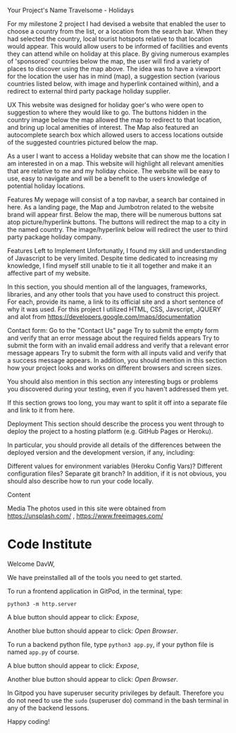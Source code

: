 Your Project's Name
Travelsome - Holidays

For my milestone 2 project I had devised a website that enabled the user to choose a country from the list, or a location from the search bar. 
When they had selected the country, local tourist hotspots relative to that location would appear. This would allow users to be informed of facilities and events they can 
attend while on holiday at this place.
By giving numerous examples of 'sponsored' countries below the map, the user will find a variety of places to discover using the map above.
The idea was to have a viewport for the location the user has in mind (map), a suggestion section (various countries listed below, with image and hyperlink contained within), 
and a redirect to external third party package holiday supplier.

UX
This website was designed for holiday goer's who were open to suggestion to where they would like to go.
The buttons hidden in the country image below the map allowed the map to redirect to that location, and bring up local amenities of interest.
The Map also featured an autocomplete search box which allowed users to access locations outside of the suggested countries pictured below the map.

As a user I want to access a Holiday website that can show me the location I am interested in on a map. 
This website will highlight all relevant amenities that are relative to me and my holiday choice.
The website will be easy to use, easy to navigate and will be a benefit to the users knowledge of potential holiday locations.

Features
My wepage will consist of a top navbar, a search bar contained in here.
As a landing page, the Map and Jumbotron related to the website brand will appear first.
Below the map, there will be numerous buttons sat atop picture/hyperlink buttons.
The buttons will redirect the map to a city in the named country.
The image/hyperlink below will redirect the user to third party package holiday company.


Features Left to Implement
Unfortunatly, I found my skill and understanding of Javascript to be very limited. 
Despite time dedicated to increasing my knowledge, I find myself still unable to tie it all together and make it an affective part of my website.



In this section, you should mention all of the languages, frameworks, libraries, and any other tools that you have used to construct this project. For each, provide its name, a link to its official site and a short sentence of why it was used.
For this project I utilized HTML, CSS, Javscript, JQUERY and alot from https://developers.google.com/maps/documentation

Contact form:
Go to the "Contact Us" page
Try to submit the empty form and verify that an error message about the required fields appears
Try to submit the form with an invalid email address and verify that a relevant error message appears
Try to submit the form with all inputs valid and verify that a success message appears.
In addition, you should mention in this section how your project looks and works on different browsers and screen sizes.

You should also mention in this section any interesting bugs or problems you discovered during your testing, even if you haven't addressed them yet.

If this section grows too long, you may want to split it off into a separate file and link to it from here.

Deployment
This section should describe the process you went through to deploy the project to a hosting platform (e.g. GitHub Pages or Heroku).

In particular, you should provide all details of the differences between the deployed version and the development version, if any, including:

Different values for environment variables (Heroku Config Vars)?
Different configuration files?
Separate git branch?
In addition, if it is not obvious, you should also describe how to run your code locally.


Content

Media
The photos used in this site were obtained from https://unsplash.com/ , https://www.freeimages.com/


# Code Institute

Welcome DavW,

We have preinstalled all of the tools you need to get started.

To run a frontend application in GitPod, in the terminal, type:

`python3 -m http.server`

A blue button should appear to click: *Expose*,

Another blue button should appear to click: *Open Browser*.

To run a backend python file, type `python3 app.py`, if your python file is named `app.py` of course.

A blue button should appear to click: *Expose*,

Another blue button should appear to click: *Open Browser*.

In Gitpod you have superuser security privileges by default. Therefore you do not need to use the `sudo` (superuser do) command in the bash terminal in any of the backend lessons. 

Happy coding!
